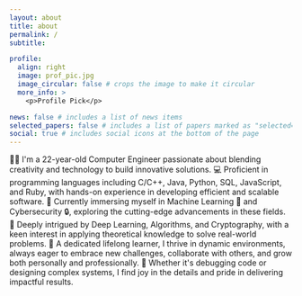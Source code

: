 ```yaml
---
layout: about
title: about
permalink: /
subtitle:

profile:
  align: right
  image: prof_pic.jpg
  image_circular: false # crops the image to make it circular
  more_info: >
    <p>Profile Pick</p>

news: false # includes a list of news items
selected_papers: false # includes a list of papers marked as "selected={true}"
social: true # includes social icons at the bottom of the page
---
```


🧑‍🎓 I'm a 22-year-old Computer Engineer passionate about blending creativity and technology to build innovative solutions.
💻 Proficient in programming languages including C/C++, Java, Python, SQL, JavaScript, and Ruby, with hands-on experience in developing efficient and scalable software.
🌱 Currently immersing myself in Machine Learning 🤖 and Cybersecurity 🔒, exploring the cutting-edge advancements in these fields.
👀 Deeply intrigued by Deep Learning, Algorithms, and Cryptography, with a keen interest in applying theoretical knowledge to solve real-world problems.
🌟 A dedicated lifelong learner, I thrive in dynamic environments, always eager to embrace new challenges, collaborate with others, and grow both personally and professionally.
🔧 Whether it's debugging code or designing complex systems, I find joy in the details and pride in delivering impactful results.
